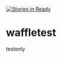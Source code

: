 [![Stories in Ready](https://badge.waffle.io/ChrisM-S/waffletest.png?label=ready&title=Ready)](https://waffle.io/ChrisM-S/waffletest)
# waffletest
testonly
